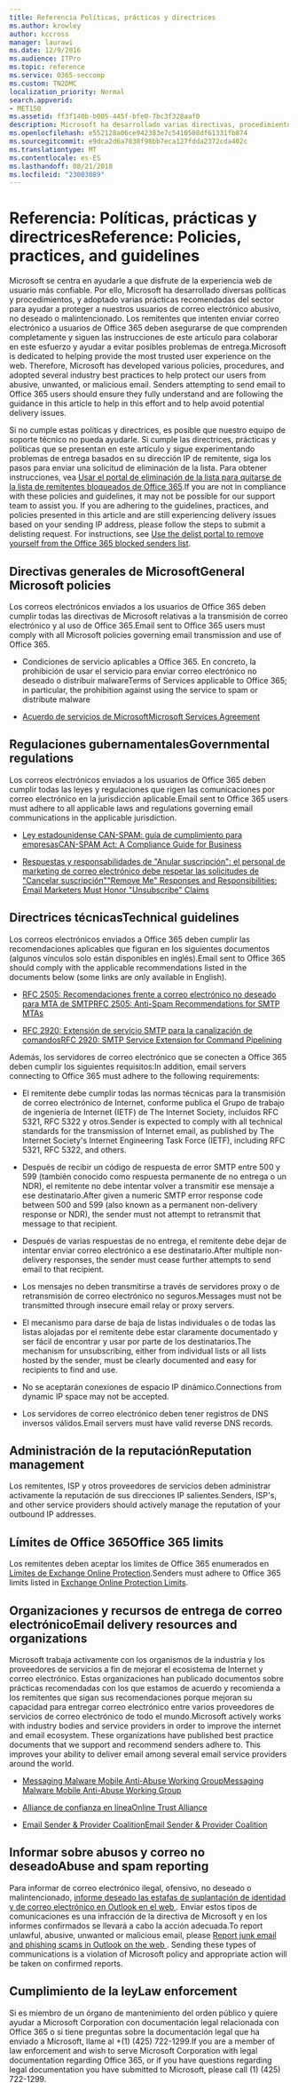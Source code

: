 ```yaml
---
title: Referencia Políticas, prácticas y directrices
ms.author: krowley
author: kccross
manager: laurawi
ms.date: 12/9/2016
ms.audience: ITPro
ms.topic: reference
ms.service: O365-seccomp
ms.custom: TN2DMC
localization_priority: Normal
search.appverid:
- MET150
ms.assetid: ff3f140b-b005-445f-bfe0-7bc3f328aaf0
description: Microsoft ha desarrollado varias directivas, procedimientos y adoptadas varios procedimientos recomendados del sector para ayudar a proteger a nuestros usuarios de correo electrónico abusivo, no deseado o malintencionado.
ms.openlocfilehash: e552128a06ce942383e7c5410508df61331fb874
ms.sourcegitcommit: e9dca2d6a7838f98bb7eca127fdda2372cda402c
ms.translationtype: MT
ms.contentlocale: es-ES
ms.lasthandoff: 08/21/2018
ms.locfileid: "23003089"
---
```

# <a name="reference-policies-practices-and-guidelines"></a><span data-ttu-id="cdddc-103">Referencia: Políticas, prácticas y directrices</span><span class="sxs-lookup"><span data-stu-id="cdddc-103">Reference: Policies, practices, and guidelines</span></span>
  
<span data-ttu-id="cdddc-p101">Microsoft se centra en ayudarle a que disfrute de la experiencia web de usuario más confiable. Por ello, Microsoft ha desarrollado diversas políticas y procedimientos, y adoptado varias prácticas recomendadas del sector para ayudar a proteger a nuestros usuarios de correo electrónico abusivo, no deseado o malintencionado. Los remitentes que intenten enviar correo electrónico a usuarios de Office 365 deben asegurarse de que comprenden completamente y siguen las instrucciones de este artículo para colaborar en este esfuerzo y ayudar a evitar posibles problemas de entrega.</span><span class="sxs-lookup"><span data-stu-id="cdddc-p101">Microsoft is dedicated to helping provide the most trusted user experience on the web. Therefore, Microsoft has developed various policies, procedures, and adopted several industry best practices to help protect our users from abusive, unwanted, or malicious email. Senders attempting to send email to Office 365 users should ensure they fully understand and are following the guidance in this article to help in this effort and to help avoid potential delivery issues.</span></span>
  
<span data-ttu-id="cdddc-p102">Si no cumple estas políticas y directrices, es posible que nuestro equipo de soporte técnico no pueda ayudarle. Si cumple las directrices, prácticas y políticas que se presentan en este artículo y sigue experimentando problemas de entrega basados en su dirección IP de remitente, siga los pasos para enviar una solicitud de eliminación de la lista. Para obtener instrucciones, vea [Usar el portal de eliminación de la lista para quitarse de la lista de remitentes bloqueados de Office 365](use-the-delist-portal-to-remove-yourself-from-the-office-365-blocked-senders-lis.md).</span><span class="sxs-lookup"><span data-stu-id="cdddc-p102">If you are not in compliance with these policies and guidelines, it may not be possible for our support team to assist you. If you are adhering to the guidelines, practices, and policies presented in this article and are still experiencing delivery issues based on your sending IP address, please follow the steps to submit a delisting request. For instructions, see [Use the delist portal to remove yourself from the Office 365 blocked senders list](use-the-delist-portal-to-remove-yourself-from-the-office-365-blocked-senders-lis.md).</span></span>
  
## <a name="general-microsoft-policies"></a><span data-ttu-id="cdddc-110">Directivas generales de Microsoft</span><span class="sxs-lookup"><span data-stu-id="cdddc-110">General Microsoft policies</span></span>
<span data-ttu-id="cdddc-111"><a name="GenMsftPolicies"> </a></span><span class="sxs-lookup"><span data-stu-id="cdddc-111"></span></span>

<span data-ttu-id="cdddc-112">Los correos electrónicos enviados a los usuarios de Office 365 deben cumplir todas las directivas de Microsoft relativas a la transmisión de correo electrónico y al uso de Office 365.</span><span class="sxs-lookup"><span data-stu-id="cdddc-112">Email sent to Office 365 users must comply with all Microsoft policies governing email transmission and use of Office 365.</span></span>
  
- <span data-ttu-id="cdddc-113">Condiciones de servicio aplicables a Office 365. En concreto, la prohibición de usar el servicio para enviar correo electrónico no deseado o distribuir malware</span><span class="sxs-lookup"><span data-stu-id="cdddc-113">Terms of Services applicable to Office 365; in particular, the prohibition against using the service to spam or distribute malware</span></span>
    
- [<span data-ttu-id="cdddc-114">Acuerdo de servicios de Microsoft</span><span class="sxs-lookup"><span data-stu-id="cdddc-114">Microsoft Services Agreement</span></span>](https://www.microsoft.com/servicesagreement/)
    
## <a name="governmental-regulations"></a><span data-ttu-id="cdddc-115">Regulaciones gubernamentales</span><span class="sxs-lookup"><span data-stu-id="cdddc-115">Governmental regulations</span></span>
<span data-ttu-id="cdddc-116"><a name="GovtRegulations"> </a></span><span class="sxs-lookup"><span data-stu-id="cdddc-116"></span></span>

<span data-ttu-id="cdddc-117">Los correos electrónicos enviados a los usuarios de Office 365 deben cumplir todas las leyes y regulaciones que rigen las comunicaciones por correo electrónico en la jurisdicción aplicable.</span><span class="sxs-lookup"><span data-stu-id="cdddc-117">Email sent to Office 365 users must adhere to all applicable laws and regulations governing email communications in the applicable jurisdiction.</span></span>
  
- [<span data-ttu-id="cdddc-118">Ley estadounidense CAN-SPAM: guía de cumplimiento para empresas</span><span class="sxs-lookup"><span data-stu-id="cdddc-118">CAN-SPAM Act: A Compliance Guide for Business</span></span>](https://www.ftc.gov/tips-advice/business-center/guidance/can-spam-act-compliance-guide-business)
    
- [<span data-ttu-id="cdddc-119">Respuestas y responsabilidades de "Anular suscripción": el personal de marketing de correo electrónico debe respetar las solicitudes de "Cancelar suscripción"</span><span class="sxs-lookup"><span data-stu-id="cdddc-119">"Remove Me" Responses and Responsibilities: Email Marketers Must Honor "Unsubscribe" Claims</span></span>](https://www.lawpublish.com/ftc-emai-marketers-unsubscribe-claims.mdl)
    
## <a name="technical-guidelines"></a><span data-ttu-id="cdddc-120">Directrices técnicas</span><span class="sxs-lookup"><span data-stu-id="cdddc-120">Technical guidelines</span></span>
<span data-ttu-id="cdddc-121"><a name="TechGuidelines"> </a></span><span class="sxs-lookup"><span data-stu-id="cdddc-121"></span></span>

<span data-ttu-id="cdddc-122">Los correos electrónicos enviados a Office 365 deben cumplir las recomendaciones aplicables que figuran en los siguientes documentos (algunos vínculos solo están disponibles en inglés).</span><span class="sxs-lookup"><span data-stu-id="cdddc-122">Email sent to Office 365 should comply with the applicable recommendations listed in the documents below (some links are only available in English).</span></span>
  
- [<span data-ttu-id="cdddc-123">RFC 2505: Recomendaciones frente a correo electrónico no deseado para MTA de SMTP</span><span class="sxs-lookup"><span data-stu-id="cdddc-123">RFC 2505: Anti-Spam Recommendations for SMTP MTAs</span></span>](https://www.ietf.org/rfc/rfc2505.txt)
    
- [<span data-ttu-id="cdddc-124">RFC 2920: Extensión de servicio SMTP para la canalización de comandos</span><span class="sxs-lookup"><span data-stu-id="cdddc-124">RFC 2920: SMTP Service Extension for Command Pipelining</span></span>](https://www.ietf.org/rfc/rfc2920.txt)
    
<span data-ttu-id="cdddc-125">Además, los servidores de correo electrónico que se conecten a Office 365 deben cumplir los siguientes requisitos:</span><span class="sxs-lookup"><span data-stu-id="cdddc-125">In addition, email servers connecting to Office 365 must adhere to the following requirements:</span></span>
  
- <span data-ttu-id="cdddc-126">El remitente debe cumplir todas las normas técnicas para la transmisión de correo electrónico de Internet, conforme publica el Grupo de trabajo de ingeniería de Internet (IETF) de The Internet Society, incluidos RFC 5321, RFC 5322 y otros.</span><span class="sxs-lookup"><span data-stu-id="cdddc-126">Sender is expected to comply with all technical standards for the transmission of Internet email, as published by The Internet Society's Internet Engineering Task Force (IETF), including RFC 5321, RFC 5322, and others.</span></span> 
    
- <span data-ttu-id="cdddc-127">Después de recibir un código de respuesta de error SMTP entre 500 y 599 (también conocido como respuesta permanente de no entrega o un NDR), el remitente no debe intentar volver a transmitir ese mensaje a ese destinatario.</span><span class="sxs-lookup"><span data-stu-id="cdddc-127">After given a numeric SMTP error response code between 500 and 599 (also known as a permanent non-delivery response or NDR), the sender must not attempt to retransmit that message to that recipient.</span></span>
    
- <span data-ttu-id="cdddc-128">Después de varias respuestas de no entrega, el remitente debe dejar de intentar enviar correo electrónico a ese destinatario.</span><span class="sxs-lookup"><span data-stu-id="cdddc-128">After multiple non-delivery responses, the sender must cease further attempts to send email to that recipient.</span></span>
    
- <span data-ttu-id="cdddc-129">Los mensajes no deben transmitirse a través de servidores proxy o de retransmisión de correo electrónico no seguros.</span><span class="sxs-lookup"><span data-stu-id="cdddc-129">Messages must not be transmitted through insecure email relay or proxy servers.</span></span>
    
- <span data-ttu-id="cdddc-130">El mecanismo para darse de baja de listas individuales o de todas las listas alojadas por el remitente debe estar claramente documentado y ser fácil de encontrar y usar por parte de los destinatarios.</span><span class="sxs-lookup"><span data-stu-id="cdddc-130">The mechanism for unsubscribing, either from individual lists or all lists hosted by the sender, must be clearly documented and easy for recipients to find and use.</span></span>
    
- <span data-ttu-id="cdddc-131">No se aceptarán conexiones de espacio IP dinámico.</span><span class="sxs-lookup"><span data-stu-id="cdddc-131">Connections from dynamic IP space may not be accepted.</span></span>
    
- <span data-ttu-id="cdddc-132">Los servidores de correo electrónico deben tener registros de DNS inversos válidos.</span><span class="sxs-lookup"><span data-stu-id="cdddc-132">Email servers must have valid reverse DNS records.</span></span>
    
## <a name="reputation-management"></a><span data-ttu-id="cdddc-133">Administración de la reputación</span><span class="sxs-lookup"><span data-stu-id="cdddc-133">Reputation management</span></span>
<span data-ttu-id="cdddc-134"><a name="RepManagement"> </a></span><span class="sxs-lookup"><span data-stu-id="cdddc-134"></span></span>

<span data-ttu-id="cdddc-135">Los remitentes, ISP y otros proveedores de servicios deben administrar activamente la reputación de sus direcciones IP salientes.</span><span class="sxs-lookup"><span data-stu-id="cdddc-135">Senders, ISP's, and other service providers should actively manage the reputation of your outbound IP addresses.</span></span>
  
## <a name="office-365-limits"></a><span data-ttu-id="cdddc-136">Límites de Office 365</span><span class="sxs-lookup"><span data-stu-id="cdddc-136">Office 365 limits</span></span>
<span data-ttu-id="cdddc-137"><a name="sectionSection4"> </a></span><span class="sxs-lookup"><span data-stu-id="cdddc-137"></span></span>

<span data-ttu-id="cdddc-138">Los remitentes deben aceptar los límites de Office 365 enumerados en [Límites de Exchange Online Protection](https://technet.microsoft.com/library/exchange-online-protection-limits.aspx).</span><span class="sxs-lookup"><span data-stu-id="cdddc-138">Senders must adhere to Office 365 limits listed in [Exchange Online Protection Limits](https://technet.microsoft.com/library/exchange-online-protection-limits.aspx).</span></span>
  
## <a name="email-delivery-resources-and-organizations"></a><span data-ttu-id="cdddc-139">Organizaciones y recursos de entrega de correo electrónico</span><span class="sxs-lookup"><span data-stu-id="cdddc-139">Email delivery resources and organizations</span></span>
<span data-ttu-id="cdddc-140"><a name="sectionSection5"> </a></span><span class="sxs-lookup"><span data-stu-id="cdddc-140"></span></span>

<span data-ttu-id="cdddc-p103">Microsoft trabaja activamente con los organismos de la industria y los proveedores de servicios a fin de mejorar el ecosistema de Internet y correo electrónico. Estas organizaciones han publicado documentos sobre prácticas recomendadas con los que estamos de acuerdo y recomienda a los remitentes que sigan sus recomendaciones porque mejoran su capacidad para entregar correo electrónico entre varios proveedores de servicios de correo electrónico de todo el mundo.</span><span class="sxs-lookup"><span data-stu-id="cdddc-p103">Microsoft actively works with industry bodies and service providers in order to improve the internet and email ecosystem. These organizations have published best practice documents that we support and recommend senders adhere to. This improves your ability to deliver email among several email service providers around the world.</span></span>
  
- [<span data-ttu-id="cdddc-144">Messaging Malware Mobile Anti-Abuse Working Group</span><span class="sxs-lookup"><span data-stu-id="cdddc-144">Messaging Malware Mobile Anti-Abuse Working Group</span></span>](https://www.m3aawg.org/)
    
- [<span data-ttu-id="cdddc-145">Alliance de confianza en línea</span><span class="sxs-lookup"><span data-stu-id="cdddc-145">Online Trust Alliance </span></span>](https://www.otalliance.org/resources)
    
- [<span data-ttu-id="cdddc-146">Email Sender &amp; Provider Coalition</span><span class="sxs-lookup"><span data-stu-id="cdddc-146">Email Sender &amp; Provider Coalition</span></span>](http://www.espcoalition.org/)
    
## <a name="abuse-and-spam-reporting"></a><span data-ttu-id="cdddc-147">Informar sobre abusos y correo no deseado</span><span class="sxs-lookup"><span data-stu-id="cdddc-147">Abuse and spam reporting</span></span>
<span data-ttu-id="cdddc-148"><a name="AbuseSpamReports"> </a></span><span class="sxs-lookup"><span data-stu-id="cdddc-148"></span></span>

<span data-ttu-id="cdddc-p104">Para informar de correo electrónico ilegal, ofensivo, no deseado o malintencionado, [informe deseado las estafas de suplantación de identidad y de correo electrónico en Outlook en el web ](report-junk-email-and-phishing-scams-in-outlook-on-the-web-eop.md). Enviar estos tipos de comunicaciones es una infracción de la directiva de Microsoft y en los informes confirmados se llevará a cabo la acción adecuada.</span><span class="sxs-lookup"><span data-stu-id="cdddc-p104">To report unlawful, abusive, unwanted or malicious email, please [Report junk email and phishing scams in Outlook on the web ](report-junk-email-and-phishing-scams-in-outlook-on-the-web-eop.md). Sending these types of communications is a violation of Microsoft policy and appropriate action will be taken on confirmed reports.</span></span>
  
## <a name="law-enforcement"></a><span data-ttu-id="cdddc-151">Cumplimiento de la ley</span><span class="sxs-lookup"><span data-stu-id="cdddc-151">Law enforcement</span></span>
<span data-ttu-id="cdddc-152"><a name="sectionSection7"> </a></span><span class="sxs-lookup"><span data-stu-id="cdddc-152"></span></span>

<span data-ttu-id="cdddc-153">Si es miembro de un órgano de mantenimiento del orden público y quiere ayudar a Microsoft Corporation con documentación legal relacionada con Office 365 o si tiene preguntas sobre la documentación legal que ha enviado a Microsoft, llame al +(1) (425) 722-1299.</span><span class="sxs-lookup"><span data-stu-id="cdddc-153">If you are a member of law enforcement and wish to serve Microsoft Corporation with legal documentation regarding Office 365, or if you have questions regarding legal documentation you have submitted to Microsoft, please call (1) (425) 722-1299.</span></span>
  

